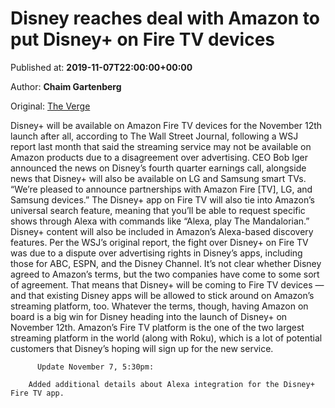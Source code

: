 
# Disney reaches deal with Amazon to put Disney+ on Fire TV devices

Published at: **2019-11-07T22:00:00+00:00**

Author: **Chaim Gartenberg**

Original: [The Verge](https://www.theverge.com/2019/11/7/20954072/disney-plus-amazon-fire-tv-deal-agreement-launch)

Disney+ will be available on Amazon Fire TV devices for the November 12th launch after all, according to The Wall Street Journal, following a WSJ report last month that said the streaming service may not be available on Amazon products due to a disagreement over advertising.
CEO Bob Iger announced the news on Disney’s fourth quarter earnings call, alongside news that Disney+ will also be available on LG and Samsung smart TVs. “We’re pleased to announce partnerships with Amazon Fire [TV], LG, and Samsung devices.”
The Disney+ app on Fire TV will also tie into Amazon’s universal search feature, meaning that you’ll be able to request specific shows through Alexa with commands like “Alexa, play The Mandalorian.” Disney+ content will also be included in Amazon’s Alexa-based discovery features.
Per the WSJ’s original report, the fight over Disney+ on Fire TV was due to a dispute over advertising rights in Disney’s apps, including those for ABC, ESPN, and the Disney Channel. It’s not clear whether Disney agreed to Amazon’s terms, but the two companies have come to some sort of agreement. That means that Disney+ will be coming to Fire TV devices — and that existing Disney apps will be allowed to stick around on Amazon’s streaming platform, too.
Whatever the terms, though, having Amazon on board is a big win for Disney heading into the launch of Disney+ on November 12th. Amazon’s Fire TV platform is the one of the two largest streaming platform in the world (along with Roku), which is a lot of potential customers that Disney’s hoping will sign up for the new service.

        
          Update November 7, 5:30pm: 
        
        Added additional details about Alexa integration for the Disney+ Fire TV app.
      
